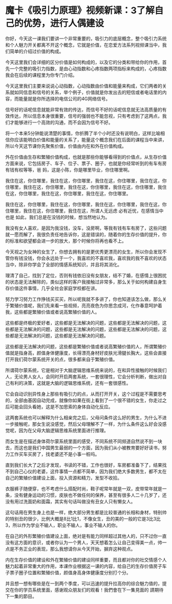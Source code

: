 # 魔卡《吸引力原理》视频新课：3了解自己的优势，进行人偶建设

你好，今天这一课我们要讲一个非常重要的，吸引力的底层概念，整个吸引力系统和个人魅力开关都离不开这个概念，它就是价值，在恋爱方法系列视频课当中，我们简单的介绍过价值的构成。

今天这里我们会详细的区分价值是如何构成的，以及它的分类和带给你的作用，首先一个完整的吸引力指数，是由心动指数和心疼指数两项指标来构成的，心疼指数我会在后续的课程里为你专门介绍。

今天这里我们主要来说说心动指数，心动指数由价值和能量来构成，它们两者的关系就如同信息和信号的关系，举个例子，价值就是你发出去的短信或者电话里的内容，而能量就是你所选择的电信公司的4G网络信号。

信号好的话呢信息就能非常有效的传达，而信号不好的话呢信息就无法高质量的有效传达，所以信息本身很重要，信号的强弱也不能忽视，只有考虑到了这两点，我们才能够进行一个高效的沟通，而不会因为信号不好。

将一个本来5分钟能说清楚的事情，你折腾了半个小时还没有说明白，这样比喻相信你应该能明白价值和能量的关系了，能量这个概念我们在后面的课程当中来讲，所以今天这节课你先聚焦价值，价值由内在和外在价值构成。

外在价值由生存和繁殖价值构成，也就是那些你能够看得到的价值点，从生存价值方面来说，它包括房子、车子、位子、票子、圈子，也就是你经常听到的有车有房有钱有权等等，爸 妈，这是小陈，你是哪里毕业，你住哪里啊。

我住在这，你住哪里，我住在这，你住哪里，我住在这，你住哪里，我住在这，你住哪里，我住在这，你住哪里，我住在这，你住哪里，我住在这，你住哪里，我住在这，你住哪里，我住在这，你住哪里，我住在这，你住哪里。

我住在这，你住哪里，我住在这，你住哪里，我住在这，你住哪里，我住在这，你住哪里，我住在这，你住哪里，我住在这，所谓人无远虑 必有近忧，在感情当中也是 如此，我们总是在没钱的时候，想当然地认为。

我没有女人喜欢，是因为我没钱，没车，没房啊，等我有钱有车有房了，这些问题就一愿而解了，我很负责任地告诉你，这是错误的，随着你的生存价值的提升，你的标准和欲望都会进一步的放大，那个时候你将再也看不上。

今天视之为女神的女生了，你想去拥有的是更优秀更漂亮的女生，所以你会发现不管你有钱没钱，你会永远处于一个，我喜欢的不喜欢我，喜欢我的我不喜欢的状态当中，除非你学会了全部的情感系统知识，并且将其消化。

理清了自己，找到了定位，否则有钱依旧没有女朋友，结不了婚，在感情上很困扰的状态是无法解除的，类似这样的客户我接触过非常多，那么关于如何构建自身生存价值这件事情，几乎全社会家庭学校都在讲。

努力学习努力工作挣钱买买买，所以呢我就不多讲了，你也知道该怎么做，那么关于繁殖价值呢，我们先来看一些视频，亮亮夜色为你思念成河，化作春意呵护着我，这些都是繁殖价值或者说高繁殖价值的人。

这些都是终极的爱好者，这些都是无法解决的问题，这些都是无法解决的问题，这些都是无法解决的问题，这些都是无法解决的问题，这些都是无法解决的问题，这些都是无法解决的问题，这些都是无法解决的问题。

这些都是无法解决的问题，这些都是繁殖价值或者说高繁殖价值的人，所谓繁殖价值就是指身高，颜值身体健康度，长得漂亮身材好皮肤光滑腿长胸大，这些会直接打开我们荷尔蒙系统开关的点，很多都来自于繁殖价值。

所谓荷尔蒙系统，它是相对于大脑逻辑思维系统来说的，在和异性接触的时候我们人，无论男人女人，会同时开启两套系统，一套很理性，它会分析判断，做出对自己有利的决策，这就是大脑的逻辑思维系统，还有一套很感性。

它会自动识别异性身上那些有吸引力的点，从而打开开关，这个过程是不需要思考的，全部由基因自动完成，就像你如果在街上看到了一个很不错的女生，你走过之后可能会回头看她，这是不加思索的身体自动化反应。

这两套系统也可以解释为什么相亲完之后，父母问条件这么好的男生，为什么不进一步接触呢，那女生说没感觉，然后父母理解不了一样，为什么条件这么好会没感觉呢，因为在父母大脑逻辑思维系统里面进行推理。

而女生是在描述身体荷尔蒙系统里面的感受，不同系统不同频道自然说不到一块去，而这也是我们中国男生最弱的一个方面，因为我们从小被教育要好好读书，努力工作买车买房了，找老婆还不是小事一桩吗。

直到我们长大了之后才发现，书读的不错，工作也很好，车房都准备下了，结果找不到自己心仪的老婆，这件事情一点都不简单，因为我们绝大多数男生，都不太在自己的繁殖价值建设上面，投入资源和精力，发型不收拾。

衣服裤子随便穿，也不考虑什么搭配时尚，鞋子呢常年就是一双，皮带常年就是一条，没有健身运动的习惯，皮肤也不做任何的保养，甚至有很多人二十几岁了，还没有用过洗面奶和面霜，其实有句话叫做没有丑女人只有懒女人。

这句话用在男生身上也是一样，绝大部分男生都是比较普通的长相和身材，特别帅的特别丑的很少，比例大概是8比1比1，不像女生，丑的美的一般的它是3比3比3，所以作为学业不输人，职业不输人，事业不输人的你。

在自己的外形繁殖价值建设上面，绝对是有能力同样超过其他人的，只不过你一直没有这方面的意识，或者你认为一个男人，天天想着怎么让自己变得美一点，帅一点是不务正业的表现，那么我想请你从今天开始，摒弃这种观点。

内在生存价值的建设和外在繁殖价值的建设同样重要，而且都对你的社交情感个人魅力起着非常重大的作用，本课作业根据这一课的内容，给自己的生存价值房子车子票子圈子位置和繁殖价值，颜值身高身体健康度分别打个分。

并且想一想有哪些是在一到两个季度，可以迅速的提升拉高你的综合魅力值的，提交在你的学员系统里面，感谢观众朋友们的观看！我們會在下一集見面的 請期待下一集的節目。


